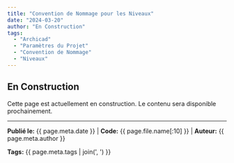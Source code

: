 ```yaml
---
title: "Convention de Nommage pour les Niveaux"
date: "2024-03-20"
author: "En Construction"
tags:
  - "Archicad"
  - "Paramètres du Projet"
  - "Convention de Nommage"
  - "Niveaux"
---
```


## En Construction

Cette page est actuellement en construction. Le contenu sera disponible prochainement.

---
**Publié le:** {{ page.meta.date }} | **Code:** {{ page.file.name[:10] }}  | **Auteur:** {{ page.meta.author }}

**Tags:** {{ page.meta.tags | join(', ') }} 